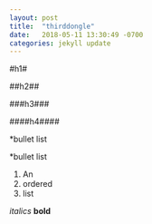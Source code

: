 ```yaml
---
layout: post
title:  "thirddongle"
date:   2018-05-11 13:30:49 -0700
categories: jekyll update
---
```


#h1#

##h2##

###h3###

####h4####

*bullet list

*bullet list

1. An
2. ordered
3. list

_italics_
**bold**
